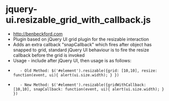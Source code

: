 jquery-ui.resizable_grid_with_callback.js
=========================================

* http://benbeckford.com
* Plugin based on jQuery UI grid plugin for the resizable interaction
* Adds an extra callback "snapCallback" which fires after object has snapped to grid, standard jQuery UI behaviour is to fire the resize callback before the grid is invoked
* Usage - include after jQuery UI, then usage is as follows:
*        - Old Method: $('#element').resizable({grid: [10,10], resize: function(event, ui){ alert(ui.size.width); } })
*        - New Method: $('#element').resizable({gridWithCallback: [10,10], snapCallback: function(event, ui){ alert(ui.size.width); } })
